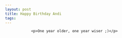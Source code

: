 ```yaml
---
layout: post
title: Happy Birthday Andi
tags:
---
```



                <p>One year older, one year wiser ;)</p>
